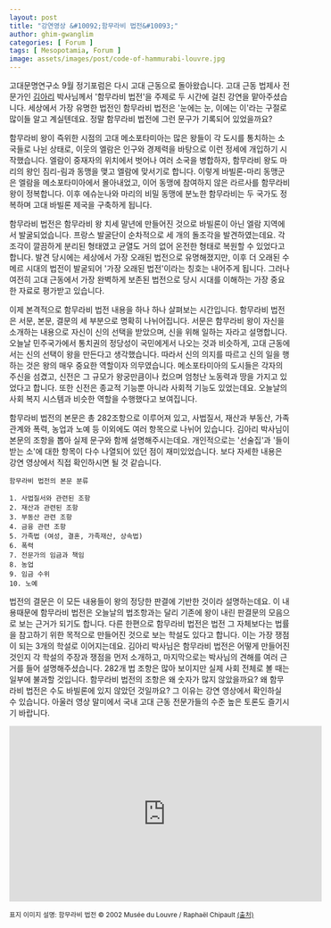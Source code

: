 ```yaml
---
layout: post
title: "강연영상 &#10092;함무라비 법전&#10093;"
author: ghim-gwanglim
categories: [ Forum ]
tags: [ Mesopotamia, Forum ]
image: assets/images/post/code-of-hammurabi-louvre.jpg
---
```


고대문명연구소 9월 정기포럼은 다시 고대 근동으로 돌아왔습니다. 고대 근동 법제사 전문가인 [김아리](/author-arkim) 박사님께서 '함무라비 법전'을 주제로 두 시간에 걸친 강연을 맡아주셨습니다. 세상에서 가장 유명한 법전인 함무라비 법전은 '눈에는 눈, 이에는 이'라는 구절로 많이들 알고 계실텐데요. 정말 함무라비 법전에 그런 문구가 기록되어 있었을까요?

함무라비 왕이 즉위한 시점의 고대 메소포타미아는 많은 왕들이 각 도시를 통치하는 소국들로 나뉜 상태로, 이웃의 엘람은 인구와 경제력을 바탕으로 이런 정세에 개입하기 시작했습니다. 엘람이 중재자의 위치에서 벗어나 여러 소국을 병합하자, 함무라비 왕도 마리의 왕인 짐리-림과 동맹을 맺고 엘람에 맞서기로 합니다. 이렇게 바빌론-마리 동맹군은 엘람을 메소포타미아에서 몰아내었고, 이어 동맹에 참여하지 않은 라르사를 함무라비 왕이 정복합니다. 이후 에슈눈나와 마리의 비밀 동맹에 분노한 함무라비는 두 국가도 정복하며 고대 바빌론 제국을 구축하게 됩니다.

함무라비 법전은 함무라비 왕 치세 말년에 만들어진 것으로 바빌론이 아닌 엘람 지역에서 발굴되었습니다. 프랑스 발굴단이 순차적으로 세 개의 돌조각을 발견하였는데요. 각 조각이 깔끔하게 분리된 형태였고 균열도 거의 없어 온전한 형태로 복원할 수 있었다고 합니다. 발견 당시에는 세상에서 가장 오래된 법전으로 유명해졌지만, 이후 더 오래된 수메르 시대의 법전이 발굴되어 '가장 오래된 법전'이라는 칭호는 내어주게 됩니다. 그러나 여전히 고대 근동에서 가장 완벽하게 보존된 법전으로 당시 시대를 이해하는 가장 중요한 자료로 평가받고 있습니다.

이제 본격적으로 함무라비 법전 내용을 하나 하나 살펴보는 시간입니다. 함무라비 법전은 서문, 본문, 결문의 세 부분으로 명확히 나뉘어집니다. 서문은 함무라비 왕이 자신을 소개하는 내용으로 자신이 신의 선택을 받았으며, 신을 위해 일하는 자라고 설명합니다. 오늘날 민주국가에서 통치권의 정당성이 국민에게서 나오는 것과 비슷하게, 고대 근동에서는 신의 선택이 왕을 만든다고 생각했습니다. 따라서 신의 의지를 따르고 신의 일을 행하는 것은 왕의 매우 중요한 역할이자 의무였습니다. 메소포타미아의 도시들은 각자의 주신을 섬겼고, 신전은 그 규모가 왕궁만큼이나 컸으며 엄청난 노동력과 땅을 가지고 있었다고 합니다. 또한 신전은 종교적 기능뿐 아니라 사회적 기능도 있었는데요. 오늘날의 사회 복지 시스템과 비슷한 역할을 수행했다고 보여집니다.

함무라비 법전의 본문은 총 282조항으로 이루어져 있고, 사법질서, 재산과 부동산, 가족관계와 폭력, 농업과 노예 등 이외에도 여러 항목으로 나뉘어 있습니다. 김아리 박사님이 본문의 조항을 뽑아 실제 문구와 함께 설명해주시는데요. 개인적으로는 '선술집'과 '들이받는 소'에 대한 항목이 다수 나열되어 있던 점이 재미있었습니다. 보다 자세한 내용은 강연 영상에서 직접 확인하시면 될 것 같습니다.


```
함무라비 법전의 본문 분류

1. 사법질서와 관련된 조항
2. 재산과 관련된 조항
3. 부동산 관련 조항
4. 금융 관련 조항
5. 가족법 (여성, 결혼, 가족재산, 상속법)
6. 폭력
7. 전문가의 임금과 책임
8. 농업
9. 임금 수위
10. 노예
```

법전의 결문은 이 모든 내용들이 왕의 정당한 판결에 기반한 것이라 설명하는데요. 이 내용때문에 함무라비 법전은 오늘날의 법조항과는 달리 기존에 왕이 내린 판결문의 모음으로 보는 근거가 되기도 합니다. 다른 한편으로 함무라비 법전은 법전 그 자체보다는 법률을 참고하기 위한 목적으로 만들어진 것으로 보는 학설도 있다고 합니다. 이는 가장 쟁점이 되는 3개의 학설로 이어지는데요. 김아리 박사님은 함무라비 법전은 어떻게 만들어진 것인지 각 학설의 주장과 쟁점을 먼저 소개하고, 마지막으로는 박사님의 견해를 여러 근거를 들어 설명해주셨습니다. 282개 법 조항은 많아 보이지만 실제 사회 전체로 볼 때는 일부에 불과할 것입니다. 함무라비 법전의 조항은 왜 숫자가 많지 않았을까요? 왜 함무라비 법전은 수도 바빌론에 있지 않았던 것일까요? 그 이유는 강연 영상에서 확인하실 수 있습니다. 아울러 영상 말미에서 국내 고대 근동 전문가들의 수준 높은 토론도 즐기시기 바랍니다.

<iframe width="560" height="315" src="https://www.youtube.com/embed/cGCknYOSHUM" title="YouTube video player" frameborder="0" allow="accelerometer; autoplay; clipboard-write; encrypted-media; gyroscope; picture-in-picture" allowfullscreen></iframe>


<span class="text-muted"><small>표지 이미지 설명: 함무라비 법전 © 2002 Musée du Louvre / Raphaël Chipault <a href="https://collections.louvre.fr/en/ark:/53355/cl010174436">(출처)</a></small></span>
